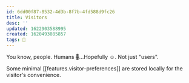 ```yaml
---
id: 6dd00f87-8532-4d3b-8f7b-4fd588d9fc26
title: Visitors
desc: ''
updated: 1622903588995
created: 1620493085857
tags: 🌿
---
```


You know, people. Humans ~~🤖~~...Hopefully ☺️. Not just "users". 

Some minimal [[features.visitor-preferences]] are stored locally for the visitor's convenience.
